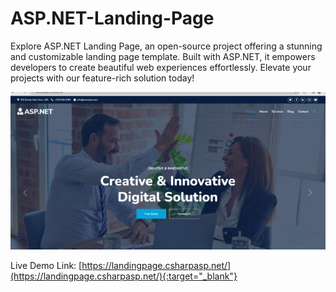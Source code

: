 # ASP.NET-Landing-Page
Explore ASP.NET Landing Page, an open-source project offering a stunning and customizable landing page template. Built with ASP.NET, it empowers developers to create beautiful web experiences effortlessly. Elevate your projects with our feature-rich solution today!

![ASP.NET Landing Page](wwwroot/landing-page.png)

Live Demo Link: [https://landingpage.csharpasp.net/](https://landingpage.csharpasp.net/){:target="_blank"}



